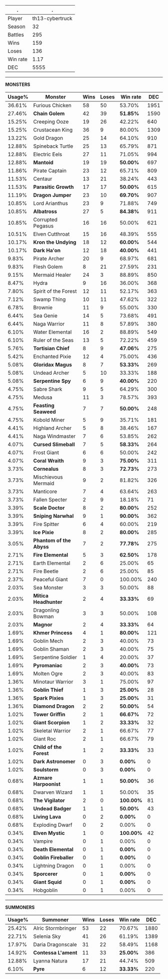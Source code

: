 .|.
|-|-
Player|th13-cybertruck
Season|32
Battles|295
Wins|159
Loses|136
Win rate|1.17
DEC|5555

---
**MONSTERS**

Usage%|Monster|Wins|Loses|Win rate|DEC|
-|-|-|-|-|-|
36.61%|Furious Chicken|58|50|53.70%|1951|
27.46%|**Chain Golem**|42|39|**51.85%**|1590|
15.25%|Creeping Ooze|19|26|42.22%|640|
15.25%|Crustacean King|36|9|80.00%|1309|
13.22%|Gold Dragon|25|14|64.10%|910|
12.88%|Spineback Turtle|25|13|65.79%|871|
12.88%|Electric Eels|27|11|71.05%|994|
12.88%|**Mantoid**|19|19|**50.00%**|697|
11.86%|Pirate Captain|23|12|65.71%|809|
11.53%|Centaur|13|21|38.24%|443|
11.53%|**Parasitic Growth**|17|17|**50.00%**|615|
11.19%|**Dragon Jumper**|23|10|**69.70%**|907|
10.85%|Lord Arianthus|23|9|71.88%|749|
10.85%|**Albatross**|27|5|**84.38%**|911|
10.85%|Corrupted Pegasus|16|16|50.00%|621|
10.51%|Elven Cutthroat|15|16|48.39%|555|
10.17%|**Kron the Undying**|18|12|**60.00%**|544|
10.17%|**Dark Ha'on**|12|18|**40.00%**|441|
9.83%|Pirate Archer|20|9|68.97%|681|
9.83%|Flesh Golem|8|21|27.59%|231|
9.15%|Mermaid Healer|24|3|88.89%|850|
8.47%|Hydra|9|16|36.00%|368|
7.80%|Spirit of the Forest|12|11|52.17%|363|
7.12%|Swamp Thing|10|11|47.62%|322|
6.78%|Brownie|11|9|55.00%|330|
6.44%|Sea Genie|14|5|73.68%|491|
6.44%|Naga Warrior|11|8|57.89%|380|
6.10%|Water Elemental|16|2|88.89%|549|
6.10%|Ruler of the Seas|13|5|72.22%|459|
5.76%|**Tortisian Chief**|8|9|**47.06%**|275|
5.42%|Enchanted Pixie|12|4|75.00%|436|
5.08%|**Gloridax Magus**|8|7|**53.33%**|269|
5.08%|Undead Archer|5|10|33.33%|188|
5.08%|**Serpentine Spy**|6|9|**40.00%**|220|
4.75%|Sabre Shark|9|5|64.29%|300|
4.75%|Medusa|11|3|78.57%|393|
4.75%|**Feasting Seaweed**|7|7|**50.00%**|248|
4.75%|Kobold Miner|5|9|35.71%|181|
4.41%|Highland Archer|5|8|38.46%|167|
4.41%|Naga Windmaster|7|6|53.85%|262|
4.07%|**Cursed Slimeball**|7|5|**58.33%**|264|
4.07%|Frost Giant|6|6|50.00%|242|
4.07%|**Coral Wraith**|9|3|**75.00%**|311|
3.73%|**Cornealus**|8|3|**72.73%**|273|
3.73%|Mischievous Mermaid|9|2|81.82%|326|
3.73%|Manticore|7|4|63.64%|263|
3.73%|Fallen Specter|2|9|18.18%|71|
3.39%|**Scale Doctor**|8|2|**80.00%**|252|
3.39%|**Sniping Narwhal**|9|1|**90.00%**|362|
3.39%|Fire Spitter|6|4|60.00%|219|
3.39%|**Ice Pixie**|8|2|**80.00%**|285|
3.05%|**Phantom of the Abyss**|7|2|**77.78%**|275|
2.71%|**Fire Elemental**|5|3|**62.50%**|178|
2.71%|Earth Elemental|2|6|25.00%|65|
2.71%|Fire Beetle|2|6|25.00%|85|
2.37%|Peaceful Giant|7|0|100.00%|240|
2.03%|Sea Monster|3|3|50.00%|88|
2.03%|**Mitica Headhunter**|2|4|**33.33%**|69|
2.03%|Dragonling Bowman|3|3|50.00%|108|
2.03%|**Magnor**|2|4|**33.33%**|64|
1.69%|**Khmer Princess**|4|1|**80.00%**|121|
1.69%|Goblin Mech|2|3|40.00%|73|
1.69%|Goblin Shaman|2|3|40.00%|75|
1.69%|Serpentine Soldier|1|4|20.00%|37|
1.69%|**Pyromaniac**|2|3|**40.00%**|73|
1.69%|Molten Ogre|2|3|40.00%|83|
1.36%|Minotaur Warrior|3|1|75.00%|97|
1.36%|**Goblin Thief**|1|3|**25.00%**|28|
1.36%|**Spark Pixies**|1|3|**25.00%**|31|
1.36%|**Diamond Dragon**|2|2|**50.00%**|54|
1.02%|**Tower Griffin**|2|1|**66.67%**|72|
1.02%|**Giant Scorpion**|1|2|**33.33%**|32|
1.02%|Skeletal Warrior|2|1|66.67%|77|
1.02%|Giant Roc|2|1|66.67%|79|
1.02%|**Child of the Forest**|1|2|**33.33%**|33|
1.02%|**Dark Astronomer**|0|3|**0.00%**|0|
1.02%|**Soulstorm**|0|3|**0.00%**|0|
0.68%|**Azmare Harpoonist**|1|1|**50.00%**|36|
0.68%|Dwarven Wizard|1|1|50.00%|35|
0.68%|**The Vigilator**|2|0|**100.00%**|81|
0.68%|**Undead Badger**|1|1|**50.00%**|43|
0.68%|**Living Lava**|0|2|**0.00%**|0|
0.68%|Exploding Dwarf|0|2|0.00%|0|
0.34%|**Elven Mystic**|1|0|**100.00%**|42|
0.34%|Vampire|0|1|0.00%|0|
0.34%|**Death Elemental**|0|1|**0.00%**|0|
0.34%|**Goblin Fireballer**|0|1|**0.00%**|0|
0.34%|Lightning Dragon|0|1|0.00%|0|
0.34%|**Sporcerer**|0|1|**0.00%**|0|
0.34%|**Giant Squid**|0|1|**0.00%**|0|
0.34%|Hobgoblin|0|1|0.00%|0|

---
**SUMMONERS**

Usage%|Summoner|Wins|Loses|Win rate|DEC|
-|-|-|-|-|-|
25.42%|Alric Stormbringer|53|22|70.67%|1880|
22.71%|Selenia Sky|41|26|61.19%|1389|
17.97%|Daria Dragonscale|31|22|58.49%|1168|
14.92%|**Contessa L'ament**|11|33|**25.00%**|386|
12.88%|Lyanna Natura|17|21|44.74%|509|
6.10%|**Pyre**|6|12|**33.33%**|220|
